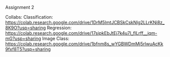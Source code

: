 Assignment 2

Collabs:
Classification: https://colab.research.google.com/drive/1DrM5ImtJCBSkCskNlg2LLrKNi8z_8K9O?usp=sharing
Regression: https://colab.research.google.com/drive/17sipkEbJtEj7k4u7I_flLrff__iqm-mG?usp=sharing
Image Class: https://colab.research.google.com/drive/1bfnm8s_wYGBWDmMj5rlwuAcKk9fxf8T5?usp=sharing
